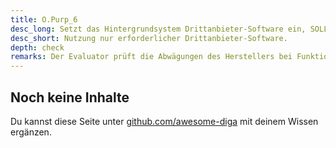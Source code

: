 ```yaml
---
title: O.Purp_6
desc_long: Setzt das Hintergrundsystem Drittanbieter-Software ein, SOLLEN alle verwendeten Funktionen für den rechtmäßigen Zweck des Gesamtsystems erforderlich sein.Anderweitige Funktionen SOLLEN sicher deaktiviert sein. Wird nur eine einzige oder sehr wenige Funktionen der Drittanbieter-Software benötigt, SOLL abgewogen werden, ob die Einbindung der gesamten Drittanbieter-Software im Verhältnis zur Vergrößerung der Angriffsoberfläche durch die verwendete Drittanbieter-Software steht.
desc_short: Nutzung nur erforderlicher Drittanbieter-Software.
depth: check
remarks: Der Evaluator prüft die Abwägungen des Herstellers bei Funktionen, die nicht dem rechtmäßigen Zweck für die Anwendung dienen. So dürfte beispielsweise eine API für soziale Netzwerke nur verwendet werden, wenn dies mit dem rechtmäßigen Zweck der Anwendung vereinbar ist. Die Risikobewertung erfasst die Auswirkungen auf den Schutz der Gesundheitsdaten, beispielsweise bei dem für Dritte erkennbaren Nutzungsverhalten in Logging Frameworks.
---
```


## Noch keine Inhalte

Du kannst diese Seite unter [github.com/awesome-diga](https://github.com/awesome-diga/tr-faq) mit deinem Wissen ergänzen.
